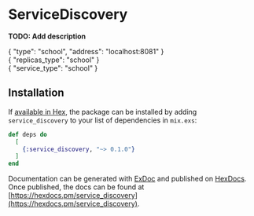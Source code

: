# ServiceDiscovery

**TODO: Add description**

 { "type": "school",  "address": "localhost:8081"  }  
  { "replicas_type": "school" }  
   { "service_type": "school" }  

## Installation

If [available in Hex](https://hex.pm/docs/publish), the package can be installed
by adding `service_discovery` to your list of dependencies in `mix.exs`:

```elixir
def deps do
  [
    {:service_discovery, "~> 0.1.0"}
  ]
end
```

Documentation can be generated with [ExDoc](https://github.com/elixir-lang/ex_doc)
and published on [HexDocs](https://hexdocs.pm). Once published, the docs can
be found at [https://hexdocs.pm/service_discovery](https://hexdocs.pm/service_discovery).


